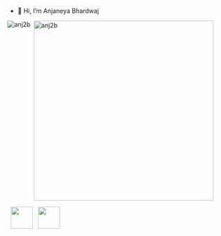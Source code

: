 - 👋 Hi, I’m Anjaneya Bhardwaj

<!---
anj2b/anj2b is a ✨ special ✨ repository because its `README.md` (this file) appears on your GitHub profile.
You can click the Preview link to take a look at your changes.
--->
<p><img align="left" src="https://github-readme-stats.vercel.app/api/top-langs?username=anj2b&show_icons=true&locale=en&layout=compact&text_color=daf7dc&bg_color=151515" alt="anj2b" /></p>

<p>&nbsp;<img align="center" src="https://github-readme-stats.vercel.app/api?username=anj2b&include_all_commits=true&count_private=true&show_icons=true&locale=en&text_color=daf7dc&bg_color=151515" alt="anj2b" width="410" /></p>

&nbsp; <a href="https://www.linkedin.com/in/anj2b/" target="_blank" rel="noopener noreferrer"><img src="https://img.icons8.com/plasticine/100/000000/linkedin.png" width="50"/></a>
&nbsp; <a href="mailto:anjaneya2b@gmail.com" target="_blank" rel="noopener noreferrer"><img src="https://img.icons8.com/plasticine/100/000000/gmail.png"  width="50" /></a>
